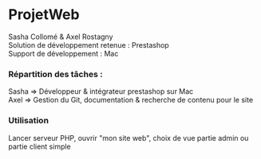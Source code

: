 # ProjetWeb
Sasha Collomé & Axel Rostagny  
Solution de développement retenue : Prestashop  
Support de développement : Mac  
### Répartition des tâches :    
Sasha => Développeur & intégrateur prestashop sur Mac  
Axel => Gestion du Git, documentation & recherche de contenu pour le site  

### Utilisation
Lancer serveur PHP, ouvrir "mon site web", choix de vue partie admin ou partie client simple
